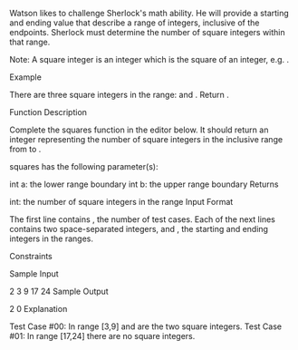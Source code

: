 Watson likes to challenge Sherlock's math ability. He will provide a starting and ending value that describe a range of integers, inclusive of the endpoints. Sherlock must determine the number of square integers within that range.

Note: A square integer is an integer which is the square of an integer, e.g. .

Example

There are three square integers in the range: and . Return .

Function Description

Complete the squares function in the editor below. It should return an integer representing the number of square integers in the inclusive range from to .

squares has the following parameter(s):

int a: the lower range boundary
int b: the upper range boundary
Returns

int: the number of square integers in the range
Input Format

The first line contains , the number of test cases.
Each of the next lines contains two space-separated integers, and , the starting and ending integers in the ranges.

Constraints

Sample Input

2
3 9
17 24
Sample Output

2
0
Explanation

Test Case #00: In range [3,9] and are the two square integers.
Test Case #01: In range [17,24] there are no square integers.
